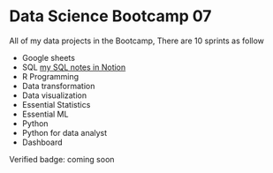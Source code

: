 # Data Science Bootcamp 07
All of my data projects in the Bootcamp, There are 10 sprints as follow
- Google sheets
- SQL
  [my SQL notes in Notion](https://www.notion.so/pakornlkchs/Sprint-02-SQL-10e8a69ff4b04e68b0313d3ed7ccc42c?pvs=4)
- R Programming
- Data transformation
- Data visualization
- Essential Statistics
- Essential ML
- Python
- Python for data analyst
- Dashboard

Verified badge: coming soon
